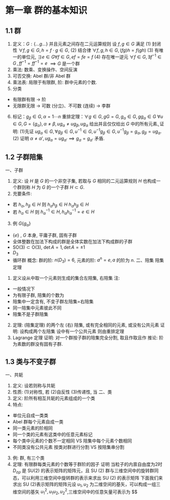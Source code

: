 # 第一章 群的基本知识
## 1.1 群
1. 定义：$\displaystyle G:\{\dots g \dots\}$ 并且元素之间存在二元运算规则
设 $\displaystyle f,g\in G$ 满足 (1) 封闭性 $\displaystyle\forall f, g\in G, h=f\cdot g \in G$,
                     (2) 结合律 $\displaystyle \forall f, g, h\in G,(fg)h=f(gh)$
                      (3) 有唯一的单位元, $\displaystyle \exists  e \in G \forall f \in G ,ef=fe=f$ 
                      (4) 存在唯一逆元 $\displaystyle \forall f \in G, \exists f^{-1} \in G\,, f f^{-1}=ff^{-1}=e$ $\displaystyle \implies G$ 是一个群 
2. 乘法: 数乘、变换操作、空间反演
3. 可否交换: Abel 群/非 Abel 群
4. 乘法表: 局限于有限群, 阶: 群中元素的个数.
5. 分类
- 有限群有限 $\displaystyle \to$ 阶
- 无限群无限 $\displaystyle \to$ 可数 (分立)、不可数 (连续) $\displaystyle \to$ 李群
6. 标记：$g_{\beta}\in G, \alpha =1 \cdots n$
重排定理：$\displaystyle \forall g \in G,\, gG=G,\, g_{\alpha}\in G,\, g g_{\alpha}\in G$ $\displaystyle \forall u \in G ,\, G=\{g_{\alpha}\},\alpha \neq \beta ,u g_{\alpha}\neq u g_{\beta}, u g_{\alpha}$ 给出并且仅仅给出 $\displaystyle G$ 中的所有元素.̱	
	证明: (1)先证 $\displaystyle u g_{\alpha}\in G ,\forall g_{\beta}\in G, u^{-1}\in G ,u^{-1} g_{\beta}\in G ,u^{-1}g_{\beta}=g_{\alpha},g_{\beta}=ug_{\alpha}$.
			(2) 证明 $\displaystyle \alpha\neq \alpha', ug_{\alpha}=ug_{\alpha'}\implies g_{\alpha}=g_{\alpha'}$ 矛盾.
## 1.2 子群陪集
一、子群
1. 定义: 设 $\displaystyle H$ 是 $\displaystyle G$ 的一个非空子集, 若取与 $\displaystyle G$ 相同的二元运算规则 $\displaystyle H$ 也构成一个群则称 $\displaystyle H$ 为 $\displaystyle G$ 的一个子群 $\displaystyle H\subset G$.
2. 充要条件: 
* 若 $\displaystyle h_{\alpha}, h_{\beta}\in H$ 则 $\displaystyle h_{\alpha}h_{\beta}\in H$ $\displaystyle h_{\alpha}h_{\beta}\in H$ 
* 若 $\displaystyle h_{\alpha}\in H$ 则 $\displaystyle h^{-1}_{\alpha}\in H , h_{\alpha}h^{-1}_{\alpha}=e\in H$
3. 例 $\displaystyle G\{ g_{\alpha} \}$
* $\displaystyle \{ e \}$ , $\displaystyle G$ 本身, 平庸子群, 固有子群
* 全体整数在加法下构成的群是全体实数在加法下构成群的子群
* $\displaystyle \mathrm{SO (3)}\subset \mathrm{O}(3)$, $\displaystyle \det A=1,\det A =\pm 1$
* $\displaystyle D_{3}$
* 循环群
	概念: 群的阶: $\displaystyle n(D_{3})=6$, 元素的阶: $\displaystyle a^{n}=e,a$ 的阶为 $\displaystyle n$.
二、陪集 陪集定理
1. 定义设从中取一个元素则生成的集合左陪集, 右陪集
注: 
* 一般情况下
* 为有限子群, 陪集的个数为
* 陪集中一定含有, 不变子群左陪集=右陪集
* 同一陪集中元素彼此不同
* 陪集不是子群陪集
2. 定理: (陪集定理) 的两个左 (右) 陪集, 或有完全相同的元素, 或没有公共元素
	证明: 设构成两个左陪集
	设中有一个公共元素
	则由重排定理
3. Lagrange 定理
	证明: 对一个群按子群的陪集完全分割, 取且作取且作
	推论: 阶为素数的群没有固有子群.
## 1.3 类与不变子群
一、共轭
1. 定义: 设若则称与共轭
2. 性质: (1)对称性, 若 (2)自反性 (3)传递性, 当
二、类
1. 定义: 阶所有相互共轭的元素组成的一个类
2. 特点:
* 单位元自成一类类
* Abel 群每个元素自成一类
* 同一类元素的阶相同
* 同一个类的元素有这类中的任意元素标记
* 每个类中元素的个数不一定相同 VS 陪集中每个元素个数相同
* 不同类没有公共元素
按类对群进行分割 VS 按陪集串分割
3. 例: 群, 有三个类
4. 定理: 有限群每类元素的个数等于群阶的因子
证明
当粒子的内禀自由度为2时 $D_{\sigma\rho}$ 是 $\mathrm{SU}(2)$ 的表示矩阵的矩阵元，且 SU (2) 群与三维空间中的旋转群同态，可以利用三维空间中旋转群的表示来求出 SU (2) 的表示矩阵
下面我们来求出 SU (2)表示矩阵的矩阵元设 $u_{1},u_{2}$ 为二维空间的基矢，可以构成一组三维空间的基矢  $u_{1}^{2},u_{1}u_{2},u_{2}^{2}$,三维空间中的任意矢量可表示为 $$